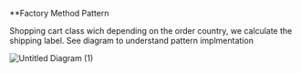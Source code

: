**Factory Method Pattern

Shopping cart class wich depending on the order country, we calculate the shipping label. See diagram to understand pattern implmentation

![Untitled Diagram (1)](https://user-images.githubusercontent.com/11037848/146648339-15643279-add9-4f97-8b68-cae2251e30f1.png)
